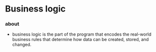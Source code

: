 # Business logic

### about

- business logic is the part of the program that encodes the real-world business rules that determine how data can be created, stored, and changed.